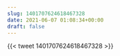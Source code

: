 ```yaml
---
slug: 1401707624618467328
date: 2021-06-07 01:08:34+00:00
draft: false
---
```


{{< tweet 1401707624618467328 >}}
